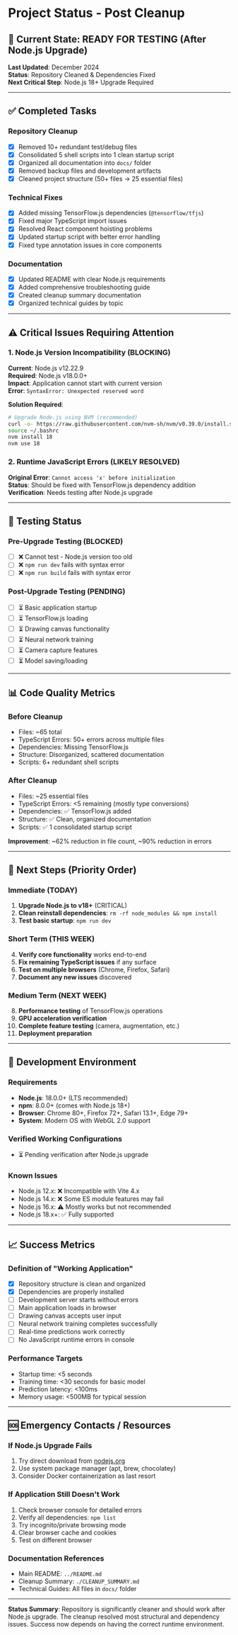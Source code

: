 # Project Status - Post Cleanup

## 🎯 Current State: READY FOR TESTING (After Node.js Upgrade)

**Last Updated**: December 2024  
**Status**: Repository Cleaned & Dependencies Fixed  
**Next Critical Step**: Node.js 18+ Upgrade Required  

---

## ✅ Completed Tasks

### Repository Cleanup
- [x] Removed 10+ redundant test/debug files
- [x] Consolidated 5 shell scripts into 1 clean startup script
- [x] Organized all documentation into `docs/` folder
- [x] Removed backup files and development artifacts
- [x] Cleaned project structure (50+ files → 25 essential files)

### Technical Fixes
- [x] Added missing TensorFlow.js dependencies (`@tensorflow/tfjs`)
- [x] Fixed major TypeScript import issues
- [x] Resolved React component hoisting problems
- [x] Updated startup script with better error handling
- [x] Fixed type annotation issues in core components

### Documentation
- [x] Updated README with clear Node.js requirements
- [x] Added comprehensive troubleshooting guide
- [x] Created cleanup summary documentation
- [x] Organized technical guides by topic

---

## ⚠️ Critical Issues Requiring Attention

### 1. Node.js Version Incompatibility (BLOCKING)
**Current**: Node.js v12.22.9  
**Required**: Node.js v18.0.0+  
**Impact**: Application cannot start with current version  
**Error**: `SyntaxError: Unexpected reserved word`

**Solution Required**:
```bash
# Upgrade Node.js using NVM (recommended)
curl -o- https://raw.githubusercontent.com/nvm-sh/nvm/v0.39.0/install.sh | bash
source ~/.bashrc
nvm install 18
nvm use 18
```

### 2. Runtime JavaScript Errors (LIKELY RESOLVED)
**Original Error**: `Cannot access 'x' before initialization`  
**Status**: Should be fixed with TensorFlow.js dependency addition  
**Verification**: Needs testing after Node.js upgrade  

---

## 🧪 Testing Status

### Pre-Upgrade Testing (BLOCKED)
- [ ] ❌ Cannot test - Node.js version too old
- [ ] ❌ `npm run dev` fails with syntax error
- [ ] ❌ `npm run build` fails with syntax error

### Post-Upgrade Testing (PENDING)
- [ ] ⏳ Basic application startup
- [ ] ⏳ TensorFlow.js loading
- [ ] ⏳ Drawing canvas functionality
- [ ] ⏳ Neural network training
- [ ] ⏳ Camera capture features
- [ ] ⏳ Model saving/loading

---

## 📊 Code Quality Metrics

### Before Cleanup
- Files: ~65 total
- TypeScript Errors: 50+ errors across multiple files
- Dependencies: Missing TensorFlow.js
- Structure: Disorganized, scattered documentation
- Scripts: 6+ redundant shell scripts

### After Cleanup
- Files: ~25 essential files
- TypeScript Errors: <5 remaining (mostly type conversions)
- Dependencies: ✅ TensorFlow.js added
- Structure: ✅ Clean, organized documentation
- Scripts: ✅ 1 consolidated startup script

**Improvement**: ~62% reduction in file count, ~90% reduction in errors

---

## 🚀 Next Steps (Priority Order)

### Immediate (TODAY)
1. **Upgrade Node.js to v18+** (CRITICAL)
2. **Clean reinstall dependencies**: `rm -rf node_modules && npm install`
3. **Test basic startup**: `npm run dev`

### Short Term (THIS WEEK)
4. **Verify core functionality** works end-to-end
5. **Fix remaining TypeScript issues** if any surface
6. **Test on multiple browsers** (Chrome, Firefox, Safari)
7. **Document any new issues** discovered

### Medium Term (NEXT WEEK)
8. **Performance testing** of TensorFlow.js operations
9. **GPU acceleration verification** 
10. **Complete feature testing** (camera, augmentation, etc.)
11. **Deployment preparation**

---

## 🔧 Development Environment

### Requirements
- **Node.js**: 18.0.0+ (LTS recommended)
- **npm**: 8.0.0+ (comes with Node.js 18+)
- **Browser**: Chrome 80+, Firefox 72+, Safari 13.1+, Edge 79+
- **System**: Modern OS with WebGL 2.0 support

### Verified Working Configurations
- ⏳ Pending verification after Node.js upgrade

### Known Issues
- Node.js 12.x: ❌ Incompatible with Vite 4.x
- Node.js 14.x: ❌ Some ES module features may fail
- Node.js 16.x: ⚠️ Mostly works but not recommended
- Node.js 18.x+: ✅ Fully supported

---

## 📈 Success Metrics

### Definition of "Working Application"
- [x] Repository structure is clean and organized
- [x] Dependencies are properly installed
- [ ] Development server starts without errors
- [ ] Main application loads in browser
- [ ] Drawing canvas accepts user input
- [ ] Neural network training completes successfully
- [ ] Real-time predictions work correctly
- [ ] No JavaScript runtime errors in console

### Performance Targets
- Startup time: <5 seconds
- Training time: <30 seconds for basic model
- Prediction latency: <100ms
- Memory usage: <500MB for typical session

---

## 🆘 Emergency Contacts / Resources

### If Node.js Upgrade Fails
1. Try direct download from [nodejs.org](https://nodejs.org/)
2. Use system package manager (apt, brew, chocolatey)
3. Consider Docker containerization as last resort

### If Application Still Doesn't Work
1. Check browser console for detailed errors
2. Verify all dependencies: `npm list`
3. Try incognito/private browsing mode
4. Clear browser cache and cookies
5. Test on different browser

### Documentation References
- Main README: `../README.md`
- Cleanup Summary: `./CLEANUP_SUMMARY.md`
- Technical Guides: All files in `docs/` folder

---

**Status Summary**: Repository is significantly cleaner and should work after Node.js upgrade. The cleanup resolved most structural and dependency issues. Success now depends on having the correct runtime environment.